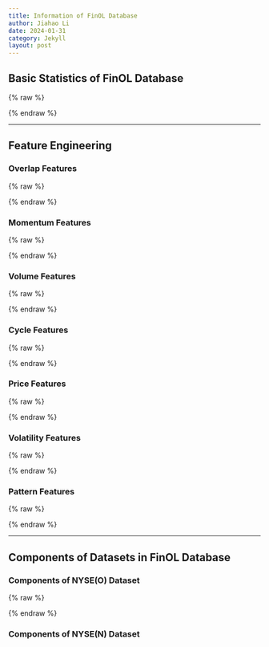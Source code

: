 ```yaml
---
title: Information of FinOL Database
author: Jiahao Li
date: 2024-01-31
category: Jekyll
layout: post
---
```


## Basic Statistics of FinOL Database

{% raw %}
<meta charset="utf-8">
<div style="display: flex; justify-content: center;">
    <div id="table_div"></div>
</div>
<script type="text/javascript" src="https://www.gstatic.com/charts/loader.js"></script>
<script type="text/javascript">
google.charts.load('current', {'packages':['table']});
google.charts.setOnLoadCallback(drawTable);
function drawTable() {
    var data = new google.visualization.DataTable();
    data.addColumn('string', 'Name');
    data.addColumn('string', 'Market');
    data.addColumn('string', 'Country/Region');
    data.addColumn('string', 'Data Frequency');
    data.addColumn('number', '# of assets');
    data.addColumn('string', 'Data Range');
    data.addColumn('string', '# of total periods');
    data.addColumn('number', '# of features');
    data.addRows([
        ['NASDAQ', 'Stock', 'United States', 'Daily', 10, '02/Jan/1972 - 29/Dec/2017', '11,312: 10,283/283/283', 18],
        ['LSE', 'Stock', 'United Kingdom', 'Daily', 7, '15/Sep/1986 - 31/Dec/2017', '7,039: 6,046/283/283', 15],
        ['TSE', 'Stock', 'Japan', 'Daily', 11, '01/Jan/1963 - 30/Dec/2017', '15,446: 14,418/283/283', 17],  
        ['NASDAQ', 'Stock', 'United States', 'Daily', 10, '02/Jan/1972 - 29/Dec/2017', '11,312: 10,283/283/283', 18],
        ['LSE', 'Stock', 'United Kingdom', 'Daily', 7, '15/Sep/1986 - 31/Dec/2017', '7,039: 6,046/283/283', 15],
        ['TSE', 'Stock', 'Japan', 'Daily', 11, '01/Jan/1963 - 30/Dec/2017', '15,446: 14,418/283/283', 17],
        ['SSE', 'Stock', 'China', 'Daily', 8, '19/Jul/1990 - 31/Dec/2017', '6,879: 6,214/283/283', 14],
        ['SIX', 'Stock', 'Switzerland', 'Daily', 5, '02/Jan/1980 - 29/Dec/2017', '4,982: 4,282/283/283', 12],
        ['BSE', 'Stock', 'India', 'Daily', 12, '03/Jan/1994 - 29/Dec/2017', '19,846: 18,798/283/283', 19]
    // 表格的其他行
    ]);
    var table = new google.visualization.Table(document.getElementById('table_div'));
    table.draw(data, {showRowNumber: true, width: '100%', height: '100%'});
}
</script>
{% endraw %}

---

## Feature Engineering

### Overlap Features

{% raw %}
<meta charset="utf-8">
<div style="display: flex; justify-content: center;">
    <div id="table_overlap_features"></div>
</div>
<script type="text/javascript" src="https://www.gstatic.com/charts/loader.js"></script>
<script type="text/javascript">
    google.charts.load('current', {'packages':['table']});
    google.charts.setOnLoadCallback(drawTable);
      function drawTable() {
        var data = new google.visualization.DataTable();
        data.addColumn('string', 'Feature');
        data.addColumn('string', 'Function Call');
        data.addColumn('string', 'Description');
        data.addRows([
          ['BBANDS_UPPER', 'ta.BBANDS(df.CLOSE)[0]', 'Bollinger Bands - Upper Band'],
          ['BBANDS_MIDDLE', 'ta.BBANDS(df.CLOSE)[1]', 'Bollinger Bands - Middle Band'],
          ['BBANDS_LOWER', 'ta.BBANDS(df.CLOSE)[2]', 'Bollinger Bands - Lower Band'],
          ['DEMA', 'ta.DEMA(df.CLOSE)', 'Double Exponential Moving Average'],
          ['EMA', 'ta.EMA(df.CLOSE)', 'Exponential Moving Average'],
          ['HT_TRENDLINE', 'ta.HT_TRENDLINE(df.CLOSE)', 'Hilbert Transform - Instantaneous Trendline'],
          ['KAMA', 'ta.KAMA(df.CLOSE)', 'Kaufman Adaptive Moving Average'],
          ['MA', 'ta.MA(df.CLOSE)', 'Moving Average'],
          ['MAMA', 'ta.MAMA(df.CLOSE)[0]', 'MESA Adaptive Moving Average - MAMA'],
          ['MAMA_FAMA', 'ta.MAMA(df.CLOSE)[1]', 'MESA Adaptive Moving Average - FAMA'],
          ['MAVP', 'ta.MAVP(df.CLOSE, df.DATE)', 'Moving Average with Variable Period'],
          ['MIDPOINT', 'ta.MIDPOINT(df.CLOSE)', 'MidPoint over Period'],
          ['MIDPRICE', 'ta.MIDPRICE(df.HIGH, df.LOW)', 'Midpoint Price over Period'],
          ['SAR', 'ta.SAR(df.HIGH, df.LOW)', 'Parabolic SAR'],
          ['SAREXT', 'ta.SAREXT(df.HIGH, df.LOW)', 'Parabolic SAR - Extended'],
          ['SMA', 'ta.SMA(df.CLOSE)', 'Simple Moving Average'],
          ['T3', 'ta.T3(df.CLOSE)', 'Triple Exponential Moving Average'],
          ['TEMA', 'ta.TEMA(df.CLOSE)', 'Triple Exponential Moving Average'],
          ['TRIMA', 'ta.TRIMA(df.CLOSE)', 'Triangular Moving Average'],
          ['WMA', 'ta.WMA(df.CLOSE)', 'Weighted Moving Average']
        ]);
        var table = new google.visualization.Table(document.getElementById('table_overlap_features'));
        table.draw(data, {showRowNumber: true, width: '100%', height: '100%'});
      }
    </script>
{% endraw %}

### Momentum Features

{% raw %}
<meta charset="utf-8">
<div style="display: flex; justify-content: center;">
    <div id="table_momentum_features"></div>
</div>
<script type="text/javascript" src="https://www.gstatic.com/charts/loader.js"></script>
<script type="text/javascript">
      google.charts.load('current', {'packages':['table']});
      google.charts.setOnLoadCallback(drawTable);
      function drawTable() {
        var data = new google.visualization.DataTable();
        data.addColumn('string', 'Feature');
        data.addColumn('string', 'Function Call');
        data.addColumn('string', 'Description');
        data.addRows([
            ['ADX', 'ta.ADX(df.HIGH, df.LOW, df.CLOSE)', 'Average Directional Movement Index'],
            ['ADXR', 'ta.ADXR(df.HIGH, df.LOW, df.CLOSE)', 'Average Directional Movement Index Rating'],
            ['APO', 'ta.APO(df.CLOSE)', 'Absolute Price Oscillator'],
            ['AROON_UP', 'ta.AROON(df.CLOSE)[0]', 'Aroon Up'],
            ['AROON_DOWN', 'ta.AROON(df.CLOSE)[1]', 'Aroon Down'],
            ['AROONOSC', 'ta.AROONOSC(df.CLOSE)', 'Aroon Oscillator'],
            ['BOP', 'ta.BOP(df.OPEN, df.HIGH, df.LOW, df.CLOSE)', 'Balance Of Power'],
            ['CCI', 'ta.CCI(df.HIGH, df.LOW, df.CLOSE)', 'Commodity Channel Index'],
            ['CMO', 'ta.CMO(df.CLOSE)', 'Chande Momentum Oscillator'],
            ['DX', 'ta.DX(df.HIGH, df.LOW, df.CLOSE)', 'Directional Movement Index'],
            ['MACD', 'ta.MACD(df.CLOSE)[0]', 'Moving Average Convergence/Divergence'],
            ['MACD_SIGNAL', 'ta.MACD(df.CLOSE)[1]', 'MACD Signal Line'],
            ['MACD_HIST', 'ta.MACD(df.CLOSE)[2]', 'MACD Histogram'],
            ['MACDEXT', 'ta.MACDEXT(df.CLOSE)', 'MACD with controllable MA type'],
            ['MACDEXT_SIGNAL', 'ta.MACDEXT(df.CLOSE)[1]', 'MACDEXT Signal Line'],
            ['MACDEXT_HIST', 'ta.MACDEXT(df.CLOSE)[2]', 'MACDEXT Histogram'],
            ['MACDFIX', 'ta.MACDFIX(df.CLOSE)[0]', 'Moving Average Convergence/Divergence Fix 12/26'],
            ['MACDFIX_SIGNAL', 'ta.MACDFIX(df.CLOSE)[1]', 'MACDFIX Signal Line'],
            ['MACDFIX_HIST', 'ta.MACDFIX(df.CLOSE)[2]', 'MACDFIX Histogram'],
            ['MFI', 'ta.MFI(df.HIGH, df.LOW, df.CLOSE, df.VOLUME)', 'Money Flow Index'],
            ['MINUS_DI', 'ta.MINUS_DI(df.HIGH, df.LOW, df.CLOSE)', 'Minus Directional Indicator'],
            ['MINUS_DM', 'ta.MINUS_DM(df.HIGH, df.LOW)', 'Minus Directional Movement'],
            ['MOM', 'ta.MOM(df.CLOSE)', 'Momentum'],
            ['PLUS_DI', 'ta.PLUS_DI(df.HIGH, df.LOW, df.CLOSE)', 'Plus Directional Indicator'],
            ['PLUS_DM', 'ta.PLUS_DM(df.HIGH, df.LOW)', 'Plus Directional Movement'],
            ['PPO', 'ta.PPO(df.CLOSE)', 'Percentage Price Oscillator'],
            ['ROC', 'ta.ROC(df.CLOSE)', 'Rate of change: ((price/prevPrice)-1)*100'],
            ['ROCP', 'ta.ROCP(df.CLOSE)', 'Rate of change Percentage: (price-prevPrice)/prevPrice'],
            ['ROCR', 'ta.ROCR(df.CLOSE)', 'Rate of change ratio: (price/prevPrice)'],
            ['ROCR100', 'ta.ROCR100(df.CLOSE)', 'Rate of change ratio 100 scale: (price/prevPrice)*100'],
            ['RSI', 'ta.RSI(df.CLOSE)', 'Relative Strength Index'],
            ['STOCH_K', 'ta.STOCH(df.HIGH, df.LOW, df.CLOSE)[0]', 'Stochastic %K'],
            ['STOCH_D', 'ta.STOCH(df.HIGH, df.LOW, df.CLOSE)[1]', 'Stochastic %D'],
            ['STOCHF_K', 'ta.STOCHF(df.HIGH, df.LOW, df.CLOSE)[0]', 'Stochastic Fast %K'],
            ['STOCHF_D', 'ta.STOCHF(df.HIGH, df.LOW, df.CLOSE)[1]', 'Stochastic Fast %D'],
            ['STOCHRSI_K', 'ta.STOCHRSI(df.CLOSE)[0]', 'Stochastic RSI %K'],
            ['STOCHRSI_D', 'ta.STOCHRSI(df.CLOSE)[1]', 'Stochastic RSI %D'],
            ['TRIX', 'ta.TRIX(df.CLOSE)', '1-day Rate-Of-Change (ROC) of a Triple Smooth EMA'],
            ['ULTOSC', 'ta.ULTOSC(df.HIGH, df.LOW, df.CLOSE)', 'Ultimate Oscillator'],
            ['WILLR', 'ta.WILLR(df.HIGH, df.LOW, df.CLOSE)', 'Williams\' %R']
        ]);
    var table = new google.visualization.Table(document.getElementById('table_momentum_features'));
    table.draw(data, {showRowNumber: true, width: '100%', height: '100%'});
    }
</script>
{% endraw %}  

### Volume Features

{% raw %}
<meta charset="utf-8">
<div style="display: flex; justify-content: center;">
    <div id="table_volume_features"></div>
</div>
<script type="text/javascript" src="https://www.gstatic.com/charts/loader.js"></script>
<script type="text/javascript">
      google.charts.load('current', {'packages':['table']});
      google.charts.setOnLoadCallback(drawTable);
      function drawTable() {
        var data = new google.visualization.DataTable();
        data.addColumn('string', 'Feature');
        data.addColumn('string', 'Function Call');
        data.addColumn('string', 'Description');
        data.addRows([
            ['AD', 'ta.AD(df.HIGH, df.LOW, df.CLOSE, df.VOLUME)', 'Chaikin A/D Line'],
            ['ADOSC', 'ta.ADOSC(df.HIGH, df.LOW, df.CLOSE, df.VOLUME)', 'Chaikin A/D Oscillator'],
            ['OBV', 'ta.OBV(df.CLOSE, df.VOLUME)', 'On Balance Volume']
        ]);
    var table = new google.visualization.Table(document.getElementById('table_volume_features'));
    table.draw(data, {showRowNumber: true, width: '100%', height: '100%'});
    }
</script>
{% endraw %}  

### Cycle Features

{% raw %}
<meta charset="utf-8">
<div style="display: flex; justify-content: center;">
    <div id="table_cycle_features"></div>
</div>
<script type="text/javascript" src="https://www.gstatic.com/charts/loader.js"></script>
<script type="text/javascript">
    google.charts.load('current', {'packages':['table']});
    google.charts.setOnLoadCallback(drawTable);
    function drawTable() {
        var data = new google.visualization.DataTable();
        data.addColumn('string', 'Feature');
        data.addColumn('string', 'Function Call');
        data.addColumn('string', 'Description');
        data.addRows([
            ['HT_DCPERIOD', 'ta.HT_DCPERIOD(df.CLOSE)', 'Hilbert Transform - Dominant Cycle Period'],
            ['HT_DCPHASE', 'ta.HT_DCPHASE(df.CLOSE)', 'Hilbert Transform - Dominant Cycle Phase'],
            ['HT_PHASOR_INPHASE', 'ta.HT_PHASOR(df.CLOSE)[0]', 'Hilbert Transform - Phasor Components'],
            ['HT_PHASOR_QUADRATURE', 'ta.HT_PHASOR(df.CLOSE)[1]', 'Hilbert Transform - Phasor Components'],
            ['HT_SINE_LEADSINE', 'ta.HT_SINE(df.CLOSE)[0]', 'Hilbert Transform - SineWave'],
            ['HT_SINE_SINEWAVE', 'ta.HT_SINE(df.CLOSE)[1]', 'Hilbert Transform - SineWave'],
            ['HT_TRENDMODE', 'ta.HT_TRENDMODE(df.CLOSE)', 'Hilbert Transform - Trend vs Cycle Mode']
        ]);
        var table = new google.visualization.Table(document.getElementById('table_cycle_features'));
        table.draw(data, {showRowNumber: true, width: '100%', height: '100%'});
    }
</script>
{% endraw %}

### Price Features

{% raw %}
<meta charset="utf-8">
<div style="display: flex; justify-content: center;">
    <div id="table_price_features"></div>
</div>
<script type="text/javascript" src="https://www.gstatic.com/charts/loader.js"></script>
<script type="text/javascript">
      google.charts.load('current', {'packages':['table']});
      google.charts.setOnLoadCallback(drawTable);
      function drawTable() {
        var data = new google.visualization.DataTable();
        data.addColumn('string', 'Feature');
        data.addColumn('string', 'Function Call');
        data.addColumn('string', 'Description');
        data.addRows([
            ['AVGPRICE', 'ta.AVGPRICE(df.OPEN, df.HIGH, df.LOW, df.CLOSE)', 'Average Price'],
            ['MEDPRICE', 'ta.MEDPRICE(df.HIGH, df.LOW)', 'Median Price'],
            ['TYPPRICE', 'ta.TYPPRICE(df.HIGH, df.LOW, df.CLOSE)', 'Typical Price'],
            ['WCLPRICE', 'ta.WCLPRICE(df.HIGH, df.LOW, df.CLOSE)', 'Weighted Close Price']
        ]);
    var table = new google.visualization.Table(document.getElementById('table_price_features'));
    table.draw(data, {showRowNumber: true, width: '100%', height: '100%'});
    }
</script>
{% endraw %}  

### Volatility Features

{% raw %}
<meta charset="utf-8">
<div style="display: flex; justify-content: center;">
    <div id="table_volatility_features"></div>
</div>
<script type="text/javascript" src="https://www.gstatic.com/charts/loader.js"></script>
<script type="text/javascript">
      google.charts.load('current', {'packages':['table']});
      google.charts.setOnLoadCallback(drawTable);
      function drawTable() {
        var data = new google.visualization.DataTable();
        data.addColumn('string', 'Feature');
        data.addColumn('string', 'Function Call');
        data.addColumn('string', 'Description');
        data.addRows([
            ['ATR', 'ta.ATR(df.HIGH, df.LOW, df.CLOSE)', 'Average True Range'],
            ['NATR', 'ta.NATR(df.HIGH, df.LOW, df.CLOSE)', 'Normalized Average True Range'],
            ['TRANGE', 'ta.TRANGE(df.HIGH, df.LOW, df.CLOSE)', 'True Range']
        ]);
    var table = new google.visualization.Table(document.getElementById('table_volatility_features'));
    table.draw(data, {showRowNumber: true, width: '100%', height: '100%'});
    }
</script>
{% endraw %}  



### Pattern Features

{% raw %}
<meta charset="utf-8">
<div style="display: flex; justify-content: center;">
    <div id="table_pattern_features"></div>
</div>
<script type="text/javascript" src="https://www.gstatic.com/charts/loader.js"></script>
<script type="text/javascript">
      google.charts.load('current', {'packages':['table']});
      google.charts.setOnLoadCallback(drawTable);
      function drawTable() {
        var data = new google.visualization.DataTable();
        data.addColumn('string', 'Feature');
        data.addColumn('string', 'Function Call');
        data.addColumn('string', 'Description');
        data.addRows([
            ['CDL2CROWS', 'ta.CDL2CROWS(df.OPEN, df.HIGH, df.LOW, df.CLOSE)', 'Two Crows'],
            ['CDL3BLACKCROWS', 'ta.CDL3BLACKCROWS(df.OPEN, df.HIGH, df.LOW, df.CLOSE)', 'Three Black Crows'],
            ['CDL3INSIDE', 'ta.CDL3INSIDE(df.OPEN, df.HIGH, df.LOW, df.CLOSE)', 'Three Inside Up/Down'],
            ['CDL3LINESTRIKE', 'ta.CDL3LINESTRIKE(df.OPEN, df.HIGH, df.LOW, df.CLOSE)', 'Three-Line Strike'],
            ['CDL3OUTSIDE', 'ta.CDL3OUTSIDE(df.OPEN, df.HIGH, df.LOW, df.CLOSE)', 'Three Outside Up/Down'],
            ['CDL3STARSINSOUTH', 'ta.CDL3STARSINSOUTH(df.OPEN, df.HIGH, df.LOW, df.CLOSE)', 'Three Stars In The South'],
            ['CDL3WHITESOLDIERS', 'ta.CDL3WHITESOLDIERS(df.OPEN, df.HIGH, df.LOW, df.CLOSE)', 'Three Advancing White Soldiers'],
            ['CDLABANDONEDBABY', 'ta.CDLABANDONEDBABY(df.OPEN, df.HIGH, df.LOW, df.CLOSE)', 'Abandoned Baby'],
            ['CDLADVANCEBLOCK', 'ta.CDLADVANCEBLOCK(df.OPEN, df.HIGH, df.LOW, df.CLOSE)', 'Advance Block'],
            ['CDLBELTHOLD', 'ta.CDLBELTHOLD(df.OPEN, df.HIGH, df.LOW, df.CLOSE)', 'Belt-Hold'],
            ['CDLBREAKAWAY', 'ta.CDLBREAKAWAY(df.OPEN, df.HIGH, df.LOW, df.CLOSE)', 'Breakaway'],
            ['CDLCLOSINGMARUBOZU', 'ta.CDLCLOSINGMARUBOZU(df.OPEN, df.HIGH, df.LOW, df.CLOSE)', 'Closing Marubozu'],
            ['CDLCONCEALBABYSWALL', 'ta.CDLCONCEALBABYSWALL(df.OPEN, df.HIGH, df.LOW, df.CLOSE)', 'Concealing Baby Swallow'],
            ['CDLCOUNTERATTACK', 'ta.CDLCOUNTERATTACK(df.OPEN, df.HIGH, df.LOW, df.CLOSE)', 'Counterattack'],
            ['CDLDARKCLOUDCOVER', 'ta.CDLDARKCLOUDCOVER(df.OPEN, df.HIGH, df.LOW, df.CLOSE)', 'Dark Cloud Cover'],
            ['CDLDOJI', 'ta.CDLDOJI(df.OPEN, df.HIGH, df.LOW, df.CLOSE)', 'Doji'],
            ['CDLDOJISTAR', 'ta.CDLDOJISTAR(df.OPEN, df.HIGH, df.LOW, df.CLOSE)', 'Doji Star'],
            ['CDLDRAGONFLYDOJI', 'ta.CDLDRAGONFLYDOJI(df.OPEN, df.HIGH, df.LOW, df.CLOSE)', 'Dragonfly Doji'],
            ['CDLENGULFING', 'ta.CDLENGULFING(df.OPEN, df.HIGH, df.LOW, df.CLOSE)', 'Engulfing Pattern'],
            ['CDLEVENINGDOJISTAR', 'ta.CDLEVENINGDOJISTAR(df.OPEN, df.HIGH, df.LOW, df.CLOSE)', 'Evening Doji Star'],
            ['CDLEVENINGSTAR', 'ta.(df.OPEN, df.HIGH, df.LOW, df.CLOSE)', 'Evening Star'],
            ['CDLGAPSIDESIDEWHITE', 'ta.CDLGAPSIDESIDEWHITE(df.OPEN, df.HIGH, df.LOW, df.CLOSE)', 'Up/Down-Gap Side-By-Side White Lines'],
            ['CDLGRAVESTONEDOJI', 'ta.CDLGRAVESTONEDOJI(df.OPEN, df.HIGH, df.LOW, df.CLOSE)', 'Gravestone Doji'],
            ['CDLHAMMER', 'ta.CDLHAMMER(df.OPEN, df.HIGH, df.LOW, df.CLOSE)', 'Hammer'],
            ['CDLHANGINGMAN', 'ta.CDLHANGINGMAN(df.OPEN, df.HIGH, df.LOW, df.CLOSE)', 'Hanging Man'],
            ['CDLHARAMI', 'ta.CDLHARAMI(df.OPEN, df.HIGH, df.LOW, df.CLOSE)', 'Harami Pattern'],
            ['CDLHARAMICROSS', 'ta.CDLHARAMICROSS(df.OPEN, df.HIGH, df.LOW, df.CLOSE)', 'Harami Cross Pattern'],
            ['CDLHIGHWAVE', 'ta.CDLHIGHWAVE(df.OPEN, df.HIGH, df.LOW, df.CLOSE)', 'High-Wave Candle'],
            ['CDLHIKKAKE', 'ta.CDLHIKKAKE(df.OPEN, df.HIGH, df.LOW, df.CLOSE)', 'Hikkake Pattern'],
            ['CDLHIKKAKEMOD', 'ta.CDLHIKKAKEMOD(df.OPEN, df.HIGH, df.LOW, df.CLOSE)', 'Modified Hikkake Pattern'],
            ['CDLHOMINGPIGEON', 'ta.CDLHOMINGPIGEON(df.OPEN, df.HIGH, df.LOW, df.CLOSE)', 'Homing Pigeon'],
            ['CDLIDENTICAL3CROWS', 'ta.CDLIDENTICAL3CROWS(df.OPEN, df.HIGH, df.LOW, df.CLOSE)', 'Identical Three Crows'],
            ['CDLINNECK', 'ta.CDLINNECK(df.OPEN, df.HIGH, df.LOW, df.CLOSE)', 'In-Neck Pattern'],
            ['CDLINVERTEDHAMMER', 'ta.CDLINVERTEDHAMMER(df.OPEN, df.HIGH, df.LOW, df.CLOSE)', 'Inverted Hammer'],
            ['CDLKICKING', 'ta.CDLKICKING(df.OPEN, df.HIGH, df.LOW, df.CLOSE)', 'Kicking'],
            ['CDLKICKINGBYLENGTH', 'ta.CDLKICKINGBYLENGTH(df.OPEN, df.HIGH, df.LOW, df.CLOSE)', 'Kicking - Bull/Bear Determined by the Longer Marubozu'],
            ['CDLLADDERBOTTOM', 'ta.CDLLADDERBOTTOM(df.OPEN, df.HIGH, df.LOW, df.CLOSE)', 'Ladder Bottom'],
            ['CDLLONGLEGGEDDOJI', 'ta.CDLLONGLEGGEDDOJI(df.OPEN, df.HIGH, df.LOW, df.CLOSE)', 'Long Legged Doji'],
            ['CDLLONGLINE', 'ta.CDLLONGLINE(df.OPEN, df.HIGH, df.LOW, df.CLOSE)', 'Long Line Candle'],
            ['CDLMARUBOZU', 'ta.CDLMARUBOZU(df.OPEN, df.HIGH, df.LOW, df.CLOSE)', 'Marubozu'],
            ['CDLMATCHINGLOW', 'ta.CDLMATCHINGLOW(df.OPEN, df.HIGH, df.LOW, df.CLOSE)', 'Matching Low'],
            ['CDLMATHOLD', 'ta.CDLMATHOLD(df.OPEN, df.HIGH, df.LOW, df.CLOSE)', 'Mat Hold'],
            ['CDLMORNINGDOJISTAR', 'ta.CDLMORNINGDOJISTAR(df.OPEN, df.HIGH, df.LOW, df.CLOSE)', 'Morning Doji Star'],
            ['CDLMORNINGSTAR', 'ta.CDLMORNINGSTAR(df.OPEN, df.HIGH, df.LOW, df.CLOSE)', 'Morning Star'],
            ['CDLONNECK', 'ta.CDLONNECK(df.OPEN, df.HIGH, df.LOW, df.CLOSE)', 'On-Neck Pattern'],
            ['CDLPIERCING', 'ta.CDLPIERCING(df.OPEN, df.HIGH, df.LOW, df.CLOSE)', 'Piercing Pattern'],
            ['CDLRICKSHAWMAN', 'ta.CDLRICKSHAWMAN(df.OPEN, df.HIGH, df.LOW, df.CLOSE)', 'Rickshaw Man'],
            ['CDLRISEFALL3METHODS', 'ta.CDLRISEFALL3METHODS(df.OPEN, df.HIGH, df.LOW, df.CLOSE)', 'Rising/Falling Three Methods'],
            ['CDLSEPARATINGLINES', 'ta.CDLSEPARATINGLINES(df.OPEN, df.HIGH, df.LOW, df.CLOSE)', 'Separating Lines'],
            ['CDLSHOOTINGSTAR', 'ta.CDLSHOOTINGSTAR(df.OPEN, df.HIGH, df.LOW, df.CLOSE)', 'Shooting Star'],
            ['CDLSHORTLINE', 'ta.CDLSHORTLINE(df.OPEN, df.HIGH, df.LOW, df.CLOSE)', 'Short Line Candle'],
            ['CDLSPINNINGTOP', 'ta.CDLSPINNINGTOP(df.OPEN, df.HIGH, df.LOW, df.CLOSE)', 'Spinning Top'],
            ['CDLSTALLEDPATTERN', 'ta.CDLSTALLEDPATTERN(df.OPEN, df.HIGH, df.LOW, df.CLOSE)', 'Stalled Pattern'],
            ['CDLSTICKSANDWICH', 'ta.CDLSTICKSANDWICH(df.OPEN, df.HIGH, df.LOW, df.CLOSE)', 'Stick Sandwich'],
            ['CDLTAKURI', 'ta.CDLTAKURI(df.OPEN, df.HIGH, df.LOW, df.CLOSE)', 'Takuri (Dragonfly Doji with Very Long Lower Shadow)'],
            ['CDLTASUKIGAP', 'ta.CDLTASUKIGAP(df.OPEN, df.HIGH, df.LOW, df.CLOSE)', 'Tasuki Gap'],
            ['CDLTHRUSTING', 'ta.CDLTHRUSTING(df.OPEN, df.HIGH, df.LOW, df.CLOSE)', 'Thrusting Pattern'],
            ['CDLTRISTAR', 'ta.CDLTRISTAR(df.OPEN, df.HIGH, df.LOW, df.CLOSE)', 'Tristar Pattern'],
            ['CDLUNIQUE3RIVER', 'ta.CDLUNIQUE3RIVER(df.OPEN, df.HIGH, df.LOW, df.CLOSE)', 'Unique 3 River'],
            ['CDLUPSIDEGAP2CROWS', 'ta.CDLUPSIDEGAP2CROWS(df.OPEN, df.HIGH, df.LOW, df.CLOSE)', 'Upside Gap Two Crows'],
            ['CDLXSIDEGAP3METHODS', 'ta.CDLXSIDEGAP3METHODS(df.OPEN, df.HIGH, df.LOW, df.CLOSE)', 'Upside/Downside Gap Three Methods']
        ]);
        var table = new google.visualization.Table(document.getElementById('table_pattern_features'));
        table.draw(data, {showRowNumber: true, width: '100%', height: '100%'});
      }
</script>
{% endraw %}

---

## Components of Datasets in FinOL Database

### Components of NYSE(O) Dataset

{% raw %}
<meta charset="utf-8">
<div style="display: flex; justify-content: center;">
    <div id="table_nyseo"></div>
</div>
  <title>Stock Tickers and Company Names for NYSE(O) (1962-1984)</title>
  <script type="text/javascript" src="https://www.gstatic.com/charts/loader.js"></script>
  <script type="text/javascript">
    google.charts.load('current', {'packages':['table']});
    google.charts.setOnLoadCallback(drawTable);
    function drawTable() {
      var data = new google.visualization.DataTable();
      data.addColumn('string', 'Company Name');
      data.addColumn('string', 'Ticker');
      data.addRows([
        ['Alcoa Corporation', 'AA'],
        ['Coca-Cola Company', 'KO'],
        ['General Electric', 'GE'],
        ['HP Inc.', 'HPQ'],
        ['International Business Machines Corporation', 'IBM'],
        ['Johnson & Johnson', 'JNJ'],
        ['Merck & Co., Inc.', 'MRK'],
        ['3M Company', 'MMM'],
        ['The Procter & Gamble Company', 'PG']
      ]);
      var table = new google.visualization.Table(document.getElementById('table_nyseo'));
      table.draw(data, {showRowNumber: true, width: '100%', height: '100%'});
    }
  </script>
{% endraw %}


### Components of NYSE(N) Dataset
